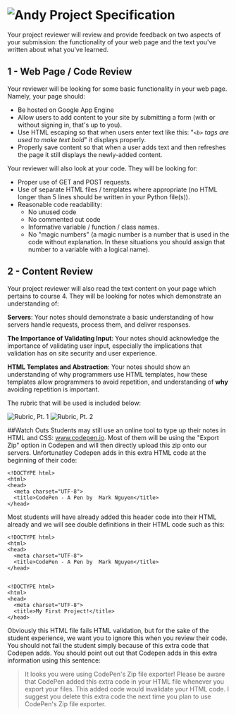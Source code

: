 # ![Andy](http://i.imgur.com/fdGeWES.png) Project Specification

Your project reviewer will review and provide feedback on two aspects of your
submission: the functionality of your web page and the text you've written
about what you've learned.

## 1 - Web Page / Code Review

Your reviewer will be looking for some basic functionality in your web page.
Namely, your page should:

* Be hosted on Google App Engine
* Allow users to add content to your site by submitting a form (with or without
  signing in, that's up to you).
* Use HTML escaping so that when users enter text like this: "*`<b>` tags are
  used to make text bold*" it displays properly.
* Properly save content so that when a user adds text and then refreshes the
  page it still displays the newly-added content.

Your reviewer will also look at your code. They will be looking for:

* Proper use of GET and POST requests.
* Use of separate HTML files / templates where appropriate (no HTML longer than
  5 lines should be written in your Python file(s)).
* Reasonable code readability:
  * No unused code
  * No commented out code
  * Informative variable / function / class names.
  * No "magic numbers" (a magic number is a number that is used in the code
    without explanation. In these situations you should assign that number to a
    variable with a logical name).

## 2 - Content Review

Your project reviewer will also read the text content on your page which
pertains to course 4. They will be looking for notes which demonstrate an
understanding of:

**Servers**: Your notes should demonstrate a basic understanding of how servers
handle requests, process them, and deliver responses.

**The Importance of Validating Input**: Your notes should acknowledge the
importance of validating user input, especially the implications that
validation has on site security and user experience.

**HTML Templates and Abstraction**: Your notes should show an understanding of
why programmers use HTML templates, how these templates allow programmers to
avoid repetition, and understanding of **why** avoiding repetition is
important.

The rubric that will be used is included below:

![Rubric, Pt. 1](http://i.imgur.com/cYXBXwt.png)
![Rubric, Pt. 2](http://i.imgur.com/Na8Fg46.png)

##Watch Outs
Students may still use an online tool to type up their notes in HTML and CSS: www.codepen.io. Most of them will be using the "Export Zip" option in Codepen and will then directly upload this zip onto our servers. Unfortunatley Codepen adds in this extra HTML code at the beginning of their code:

```
<!DOCTYPE html>
<html>
<head>
  <meta charset="UTF-8">
  <title>CodePen - A Pen by  Mark Nguyen</title>
</head>
```

Most students will have already added this header code into their HTML already and we will see double definitions in their HTML code such as this:

```
<!DOCTYPE html>
<html>
<head>
  <meta charset="UTF-8">
  <title>CodePen - A Pen by  Mark Nguyen</title>
</head>


<!DOCTYPE html>
<html>
<head>
  <meta charset="UTF-8">
  <title>My First Project!</title>
</head>
```

Obviously this HTML file fails HTML validation, but for the sake of the student experience, we want you to ignore this when you review their code. You should not fail the student simply because of this extra code that Codepen adds. You should point out out that Codepen adds in this extra information using this sentence:

> It looks you were using CodePen's Zip file exporter! Please be aware that CodePen added this extra code in your HTML file whenever you export your files. This added code would invalidate your HTML code. I suggest you delete this extra code the next time you plan to use CodePen's Zip file exporter.
